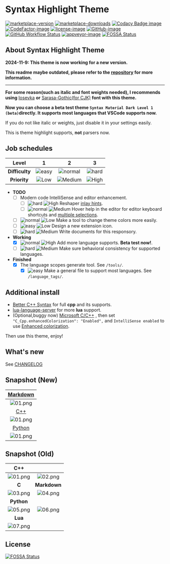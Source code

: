 # Syntax Highlight Theme

[![marketplace-version]][marketplace-url] [![marketplace-downloads]][marketplace-url] [![Codacy Badge image]][codacy badge url] [![CodeFactor-image]][codefactor-url] [![license-image]][license-url] [![GitHub-image]][github-url] [![GitHub Workflow Status]][github workflow url] [![appveyor-image]][appveyor-url] [![FOSSA Status](https://app.fossa.com/api/projects/git%2Bgithub.com%2Fpeaceshi%2FSyntax-Highlight-Theme.svg?type=shield)](https://app.fossa.com/projects/git%2Bgithub.com%2Fpeaceshi%2FSyntax-Highlight-Theme?ref=badge_shield)

[marketplace-version]: https://img.shields.io/vscode-marketplace/v/peaceshi.syntax-highlight.svg?style=flat&label=Version&color=007ACC&logo=data:image/svg+xml;base64,PHN2ZyB4bWxucz0iaHR0cDovL3d3dy53My5vcmcvMjAwMC9zdmciIHZpZXdCb3g9IjAgMCA0OCA0OCI+PHBhdGggZmlsbD0iIzI5YjZmNiIgZD0iTTQ0IDExdjI2bC0yIDMtOSA0IDEtMTFWMTVMMzMgNGw5IDQgMiAzeiIvPjxwYXRoIGZpbGw9IiMwMjc3YmQiIGQ9Im05IDM0IDI1LTE5VjVsLTItMUw1IDI5djNsMiAyaDJ6Ii8+PHBhdGggZmlsbD0iIzAyODhkMSIgZD0ibTkgMTQgMjUgMTl2MTBsLTIgMUw1IDE5di0zbDItMmgyeiIvPjwvc3ZnPg==

[marketplace-downloads]: https://img.shields.io/visual-studio-marketplace/d/peaceshi.syntax-highlight?label=Downloads&logo=data:image/svg+xml;base64,PHN2ZyB4bWxucz0iaHR0cDovL3d3dy53My5vcmcvMjAwMC9zdmciIHZpZXdCb3g9IjAgMCA0OCA0OCI+PHBhdGggZmlsbD0iIzI5YjZmNiIgZD0iTTQ0IDExdjI2bC0yIDMtOSA0IDEtMTFWMTVMMzMgNGw5IDQgMiAzeiIvPjxwYXRoIGZpbGw9IiMwMjc3YmQiIGQ9Im05IDM0IDI1LTE5VjVsLTItMUw1IDI5djNsMiAyaDJ6Ii8+PHBhdGggZmlsbD0iIzAyODhkMSIgZD0ibTkgMTQgMjUgMTl2MTBsLTIgMUw1IDE5di0zbDItMmgyeiIvPjwvc3ZnPg==

[marketplace-url]: https://marketplace.visualstudio.com/items?itemName=peaceshi.syntax-highlight
[appveyor-image]: https://img.shields.io/appveyor/ci/peaceshi/syntax-highlight-theme.svg?style=flat&logo=appveyor&logoColor=FFFFFF&label=main
[appveyor-url]: https://ci.appveyor.com/project/peaceshi/syntax-highlight-theme/
[github-image]: https://img.shields.io/badge/GitHub-issues-green.svg?logo=Github
[github-url]: https://github.com/peaceshi/Syntax-highlight-Theme/issues
[license-image]: https://img.shields.io/github/license/peaceshi/Syntax-highlight-Theme.svg
[license-url]: https://github.com/peaceshi/Syntax-highlight-Theme/blob/main/LICENSE
[codacy badge image]: https://img.shields.io/codacy/grade/b47b8ed9eaf941fc84b860d63723d471?label=CodacyGrade&logo=Codacy
[codacy badge url]: https://app.codacy.com/gh/peaceshi/Syntax-Highlight-Theme/dashboard?utm_source=gh&utm_medium=referral&utm_content=&utm_campaign=Badge_grade
[codefactor-image]: https://img.shields.io/codefactor/grade/github/peaceshi/syntax-highlight-theme/main?label=CodeFactor&logo=CodeFactor&logoColor=FFFFFF
[codefactor-url]: https://www.codefactor.io/repository/github/peaceshi/syntax-highlight-theme/overview/main
[github workflow status]: https://img.shields.io/github/actions/workflow/status/peaceshi/Syntax-Highlight-Theme/biome-lint.yml?label=lint&logo=github
[github workflow url]: https://github.com/peaceshi/Syntax-Highlight-Theme/actions/workflows/biome-lint.yml
[hard]: https://img.shields.io/badge/-Hard-red.svg
[normal]: https://img.shields.io/badge/-Normal-blue.svg
[easy]: https://img.shields.io/badge/-Easy-green.svg
[high]: https://img.shields.io/badge/-High--Priority-important.svg
[medium]: https://img.shields.io/badge/-Medium--Priority-brightgreen.svg
[low]: https://img.shields.io/badge/-Low--Priority-inactive.svg

## About Syntax Highlight Theme

**2024-11-9: This theme is now working for a new version.**

**This readme maybe outdated, please refer to the [repository](https://github.com/peaceshi/Syntax-Highlight-Theme/tree/main) for more information.**

---

**For some reason(such as italic and font weights needed), I recommends using** [Iosevka](https://github.com/be5invis/Iosevka) **or** [Sarasa-Gothic(for CJK)](https://github.com/be5invis/Sarasa-Gothic) **font with this theme.**

**Now you can choose a beta test theme `Syntax Material Dark Level 1 (beta)`directly. It supports most languages that VSCode supports now.**

If you do not like italic or weights, just disable it in your settings easily.

This is theme highlight supports, **not** parsers now.

## Job schedules

|     Level      |    1    |     2     |    3    |
| :------------: | :-----: | :-------: | :-----: |
| **Difficulty** | ![easy] | ![normal] | ![hard] |
|  **Priority**  | ![Low]  | ![Medium] | ![High] |

[inlay hints]: https://www.jetbrains.com/help/resharper/Inline_Parameter_Name_Hints.html
[multiple selections]: https://code.visualstudio.com/docs/editor/codebasics#_multiple-selections-multicursor

- **TODO**
  - [ ] Modern code IntelliSense and editor enhancement.
    - [ ] ![hard] ![High] Reshaper [inlay hints].
    - [ ] ![normal] ![Medium] Hover help in the editor for editor keyboard shortcuts and [multiple selections].
  - [ ] ![normal] ![Low] Make a tool to change theme colors more easily.
  - [ ] ![easy] ![Low] Design a new extension icon.
  - [ ] ![hard] ![Medium] Write documents for this responsory.
- **Working**
  - [x] ![normal] ![High] Add more language supports. **Beta test now!**.
  - [ ] ![hard] ![Medium] Make sure behavioral consistency for supported languages.
- **Finished**
  - [x] The language scopes generate tool. See `/tools/`.
    - [x] ![easy] Make a general file to support most languages. See `/language_tags/`.

## Additional install

[better c++ syntax]: https://marketplace.visualstudio.com/items?itemName=jeff-hykin.better-cpp-syntax
[lua-language-server]: https://marketplace.visualstudio.com/items?itemName=sumneko.lua
[microsoft c/c++]: https://marketplace.visualstudio.com/items?itemName=ms-vscode.cpptools
[enhanced colorization]: https://code.visualstudio.com/docs/cpp/colorization-cpp

- [Better C++ Syntax] for full **cpp** and its supports.
- [lua-language-server] for more **lua** support.
- (Optional,buggy now) [Microsoft C/C++] , then set `"C_Cpp.enhancedColorization": "Enabled",` and `IntelliSense enabled` to use [Enhanced colorization].

Then use this theme, enjoy!

## What's new

See [CHANGELOG](https://github.com/peaceshi/Syntax-highlight-Theme/blob/main/CHANGELOG.md)

## Snapshot (New)

[markdown]: https://github.com/peaceshi/Syntax-highlight-Theme/blob/main/docs/markdown.md
[c++]: https://github.com/peaceshi/Syntax-highlight-Theme/blob/main/docs/cpp.cpp
[python]: https://github.com/peaceshi/Syntax-highlight-Theme/blob/main/docs/python.py

|         [Markdown]          |
| :-------------------------: |
| ![01.png](./img/md_01.png)  |
|            [C++]            |
| ![01.png](./img/cpp_01.png) |
|          [Python]           |
| ![01.png](./img/py_01.png)  |

## Snapshot (Old)

|         **C++**         |                         |
| :---------------------: | :---------------------: |
| ![01.png](./img/01.png) | ![02.png](./img/02.png) |
|          **C**          |      **Markdown**       |
| ![03.png](./img/03.png) | ![04.png](./img/04.png) |
|       **Python**        |                         |
| ![05.png](./img/05.png) | ![06.png](./img/06.png) |
|         **Lua**         ||
| ![07.png](./img/07.png) ||

## License

[![FOSSA Status](https://app.fossa.com/api/projects/git%2Bgithub.com%2Fpeaceshi%2FSyntax-Highlight-Theme.svg?type=large)](https://app.fossa.com/projects/git%2Bgithub.com%2Fpeaceshi%2FSyntax-Highlight-Theme?ref=badge_large)
